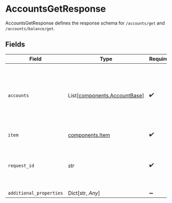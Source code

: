 # AccountsGetResponse

AccountsGetResponse defines the response schema for `/accounts/get` and `/accounts/balance/get`.


## Fields

| Field                                                                                                                                                                | Type                                                                                                                                                                 | Required                                                                                                                                                             | Description                                                                                                                                                          |
| -------------------------------------------------------------------------------------------------------------------------------------------------------------------- | -------------------------------------------------------------------------------------------------------------------------------------------------------------------- | -------------------------------------------------------------------------------------------------------------------------------------------------------------------- | -------------------------------------------------------------------------------------------------------------------------------------------------------------------- |
| `accounts`                                                                                                                                                           | List[[components.AccountBase](../../models/components/accountbase.md)]                                                                                               | :heavy_check_mark:                                                                                                                                                   | An array of financial institution accounts associated with the Item.<br/>If `/accounts/balance/get` was called, each account will include real-time balance information. |
| `item`                                                                                                                                                               | [components.Item](../../models/components/item.md)                                                                                                                   | :heavy_check_mark:                                                                                                                                                   | Metadata about the Item.                                                                                                                                             |
| `request_id`                                                                                                                                                         | *str*                                                                                                                                                                | :heavy_check_mark:                                                                                                                                                   | A unique identifier for the request, which can be used for troubleshooting. This identifier, like all Plaid identifiers, is case sensitive.                          |
| `additional_properties`                                                                                                                                              | Dict[str, *Any*]                                                                                                                                                     | :heavy_minus_sign:                                                                                                                                                   | N/A                                                                                                                                                                  |